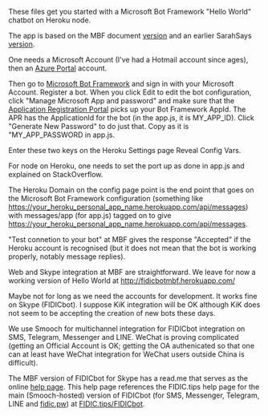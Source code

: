 These files get you started with a Microsoft Bot Framework "Hello World" chatbot on Heroku node.

The app is based on the MBF document <a href="https://docs.botframework.com/en-us/node/builder/overview/">version</a> and an earlier SarahSays <a href="https://blogs.msdn.microsoft.com/sarahsays/2016/06/01/microsoft-bot-framework-part-1/">version</a>.

One needs a Microsoft Account (I've had a Hotmail account since ages), then an <a href="https://portal.azure.com/">Azure Portal</a> account.

Then go to <a href="http://www.botframework.com">Microsoft Bot Framework</a> and sign in with your Microsoft Account. Register a bot. When you click Edit to edit the bot configuration, click "Manage Microsoft App and password" and make sure that the <a href="https://apps-dev.microsoft.com">Application Registration Portal</a> picks up your Bot Framework AppId. The APR has the ApplicationId for the bot (in the app.js, it is MY_APP_ID). Click "Generate New Password" to do just that. Copy as it is "MY_APP_PASSWORD in app.js.

Enter these two keys on the Heroku Settings page Reveal Config Vars.

For node on Heroku, one needs to set the port up as done in app.js and explained on StackOverflow.

The Heroku Domain on the config page point is the end point that goes on the Microsoft Bot Framework configuration (something like https://your_heroku_personal_app_name.herokuapp.com/api/messages) with messages/app (for app.js) tagged on to give https://your_heroku_personal_app_name.herokuapp.com/api/messages.

"Test connetion to your bot" at MBF gives the response "Accepted" if the Heroku account is recognised (but it does not mean that the bot is working properly, notably message replies).

Web and Skype integration at MBF are straightforward. We leave for now a working version of Hello World at http://fidicbotmbf.herokuapp.com/

Maybe not for long as we need the accounts for development. It works fine on Skype (FIDICbot). I suppose KiK integration will be OK although KiK does not seem to be accepting the creation of new bots these days.

We use Smooch for multichannel integration for FIDICbot integration on SMS, Telegram, Messenger and LINE. WeChat is proving complicated (getting an Official Account is OK; getting the OA authenicated so that one can at least have WeChat integration for WeChat users outside China is difficult).

The MBF version of FIDICbot for Skype has a read.me that serves as the online <a href="https://github.com/boswellp/MBF-FIDICbot/blob/master/README.md">help page</a>. This help page references the FIDIC.tips help page for the main (Smooch-hosted) version of FIDICbot (for SMS, Messenger, Telegram, LINE and <a href="http://fidic.pw">fidic.pw</a>) at <a href="http://fidic.tips/fidicbot">FIDIC.tips/FIDICbot</a>.
